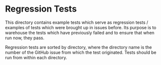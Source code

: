# Regression Tests

This directory contains example tests which serve as regression tests / examples of tests
which were brought up in issues before. Its purpose is to warehouse the tests which have
previously failed and to ensure that when run now, they pass.

Regression tests are sorted by directory, where the directory name is the number of the
GitHub issue from which the test originated. Tests should be run from within each directory.
